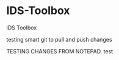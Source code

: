 # IDS-Toolbox
IDS Toolbox


testing smart git to pull and push changes

TESTING CHANGES FROM NOTEPAD. test
